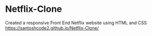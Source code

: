 # Netflix-Clone 
Created a responsive Front End Netflix website using HTML and CSS 
https://santoshcode2.github.io/Netflix-Clone/
